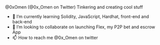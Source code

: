 @0xOmen (@0x_Omen on Twitter)
Tinkering and creating cool stuff
- 🌱 I’m currently learning Solidity, JavaScript, Hardhat, front-end and back-end
- 💞️ I’m looking to collaborate on launching Flex, my P2P bet and escrow App
- 📫 How to reach me @0x_Omen on twitter

